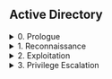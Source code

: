 ## Active Directory 

<details>
<summary>
0. Prologue 
</summary>

The imagination is your most powerful asset. 

Sometimes when I want to learn a skill, but I find the content is too dry, I try to illuminate the content with my imagination.

Active directory can be a very dry topic. See for yourself, straight from Microsoft's official documentation ([src](https://docs.microsoft.com/en-us/windows-server/identity/ad-ds/get-started/virtual-dc/active-directory-domain-services-overview)):

<blockquote>
A directory is a hierarchical structure that stores information about objects on the network.

A directory service, such as Active Directory Domain Services (AD DS), provides the methods for storing directory data and making this data available to network users and administrators.

For example, AD DS stores information about user accounts, such as names, passwords, phone numbers, and so on, and enables other authorized users on the same network to access this information.
</blockquote>

Not exactly exciting stuff for a newbie. 

So, I invented a trick to prepare myself to tackle AD:   

	You see a city on a hill, surrounded by tall gates. What do you do?

I imagined that I was playing a text adventure game, and that I was trying to sneak into a kingdom.

First, I would need to LOOK (equivalent to scanning with nmap).

I see a public marketplace, HTTP, where I can interact with the kingdom. Maybe if I poke around I'll find a secret entrance into the castle. 

I see a locked back door into the castle dungeons, SSH. With the right key, I'll be inside the castle.

But...what's this? Port 389 / Microsoft Windows Active Directory LDAP? 

This is like a window straight into the throne room. If I peek through this window, I may be able to find some pretty important information. Who knows? If I know enough about the royal family, maybe I can trick the castle guards into letting me in...

</details>

<details>
<summary>
1. Reconnaissance  
</summary>

A standard nmap scan is always a good starting place: 

	nmap -sC -sV -sT -Pn -n [TARGET_IP] -vv -oN [LOG_FILE]

The ```-sC``` flag is extremely important when your target is an Active Directory Domain Controller (AD DC), because this flag triggers nmap to use scripts which enumerate the domain through LDAP running on port 389.

Most throne rooms have windows, and most AD DCs run LDAP on port 389.

	You peer into the throne room, and spy the royal seal. Welcome to the kingdom of [DOMAIN NAME].

So, now you know the Domain Name (DN). This is like the name of the kingdom that you're trying to infiltrate. Maybe it's Briton, Wales, or Asgard. You're definitely going to need to know the name of the kingdom if you're going to be tricking its guards into letting you in. In our case, nmap returns the following output:


	3268/tcp open  ldap          syn-ack Microsoft Windows Active Directory LDAP (Domain: DANJA-DC.LOCAL0., Site: Default-First-Site-Name)

Welcome to the kingdom of DANJA-DC.LOCAL! 

<blockquote>
Note that domain names can end in any top-level domain (TLD) like .com, or .org. By convention, DNs often end with a ".local" TLD. This is a fictional TLD which is used for local domains that are not typically accessible over the internet, unlike domains that end in .com or .org. It's sort of like how some IP addresses are private, starting with "192" or "127" or "10", but for a domain name ending with ".local" instead.
</blockquote>

Great, we know the domain name. We need the DN so that we can enumerate users on the domain. These users are like the inhabitants of the castle. Maybe we can see whether we can impersonate one of them to slip inside. 
</details>


<details>
<summary>
2. Exploitation 
</summary>
</details>


<details>
<summary>
3. Privilege Escalation 
</summary>
</details>
